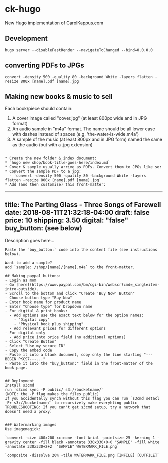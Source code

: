 # ck-hugo
New Hugo implementation of CarolKappus.com


## Development
```
hugo server --disableFastRender --navigateToChanged --bind=0.0.0.0
```

## converting PDFs to JPGs
`convert -density 500 -quality 80 -background White -layers flatten -resize 800x [name].pdf [name].jpg`

## Making new books & music to sell

Each book/piece should contain:
1. A cover image called "cover.jpg" (at least 800px wide and in JPG format)
2. An audio sample in "m4a" format. The name should be all lower case with dashes instead of spaces (e.g. 'the-water-is-wide.m4a')
3. A sample of the music (at least 800px and in JPG form) named the same as the audio (but with a .jpg extension)

```

* Create the new folder & index document:
* `hugo new shop/book-title-goes-here/index.md`
* Cover & sample usually arrive as PDFs. Convert them to JPGs like so:
* Convert the sample PDF to a jpg:
  - `convert -density 500 -quality 80 -background White -layers flatten -resize 800x [name].pdf [name].jpg`
* Add (and then customise) this front-matter:

```
---
title: The Parting Glass - Three Songs of Farewell
date: 2018-08-11T21:32:18-04:00
draft: false
price: 10
shipping: 3.50
digital: "false"
buy_button: (see below)
---
Description goes here...
```
Paste the `buy_button:` code into the content file (see instructions below).

Want to add a sample?
add `sample: /shop/[name]/[name].m4a` to the front-matter.

## Making paypal buttons:
- Login as mom
- Go [here](https://www.paypal.com/bm/cgi-bin/webscr?cmd=_singleitem-intro-outside).
- Scroll to the bottom and click "Create 'Buy Now' Button"
- Choose button type "Buy Now"
- Enter book name for product name
- Enter "Choose type" for Dropdown name
- For digital & print books:
  - Add options use the exact text below for the option names:
    - "Digital copy"
    - "Physical book plus shipping"
  - Add relevant prices for different options
- For digital only
  - Add price into price field (no additional options)
- Click "Create Button"
- Select "Use my secure ID"
- Copy the embed code
- Paste it into a blank document, copy only the line starting "---BEGIN PKCS7---..."
- Paste it into the "buy_button:" field in the front-matter of the book page.


## Deployment
Install s3cmd
run `s3cmd sync -P public/ s3://bucketname/`
(NOTE: the -P flag makes the files public)
If you accidentally synch without this flag you can run `s3cmd setacl -Pr s3://bucketname/` to recursively make everyhting public
TROUBLESHOOTING: If you can't get s3cmd setup, try a network that doesn't need a proxy.


### Watermarking images
Use imagemagick:

`convert -size 400x200 xc:none -font Arial -pointsize 25 -kerning 1 -gravity center -fill black -annotate 330x330+0+0 "SAMPLE" -fill white -annotate 330x330+2+2  "SAMPLE" WATERMARK_FILE.png`

`composite -dissolve 20% -tile WATERMARK_FILE.png [INFILE] [OUTFILE]`
